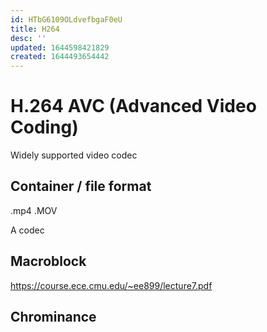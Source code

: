 ```yaml
---
id: HTbG6109OLdvefbgaF0eU
title: H264
desc: ''
updated: 1644598421829
created: 1644493654442
---
```

# H.264 AVC (Advanced Video Coding)
Widely supported video codec

## Container / file format
.mp4
.MOV

A codec 

## Macroblock
https://course.ece.cmu.edu/~ee899/lecture7.pdf

## Chrominance